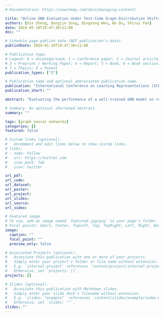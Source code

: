 ```yaml
---
# Documentation: https://wowchemy.com/docs/managing-content/

title: "Online GNN Evaluation Under Test-time Graph Distribution Shifts"
authors: [Xin Zheng, Dongjin Song, Qingsong Wen, Bo Du, Shirui Pan]
date: 2024-05-10T19:47:36+11:00
doi: ""

# Schedule page publish date (NOT publication's date).
publishDate: 2024-01-10T19:47:36+11:00

# Publication type.
# Legend: 0 = Uncategorized; 1 = Conference paper; 2 = Journal article;
# 3 = Preprint / Working Paper; 4 = Report; 5 = Book; 6 = Book section;
# 7 = Thesis; 8 = Patent
publication_types: ["2"]

# Publication name and optional abbreviated publication name.
publication: "International Conference on Learning Representations (ICLR), May 7-11, 2024, Vienna, Austria (CORE A*)"
publication_short: ""

abstract: "Evaluating the performance of a well-trained GNN model on real-world graphs is a pivotal step for reliable GNN online deployment and serving. Due to a lack of test node labels and unknown potential training-test graph data distribution shifts, conventional model evaluation encounters limitations in calculating performance metrics (e.g., test error) and measuring graph data-level discrepancies, particularly when the training graph used for developing GNNs remains unobserved during test time. In this paper, we study a new research problem, online GNN evaluation, which aims to provide valuable insights into the well-trained GNNs's ability to effectively generalize to real-world unlabeled graphs under the test-time graph distribution shifts. Concretely, we develop an effective learning behavior discrepancy score, dubbed LeBeD, to estimate the test-time generalization errors of well-trained GNN models. Through a novel GNN re-training strategy with a parameter-free optimality criterion, the proposed LeBeD comprehensively integrates learning behavior discrepancies from both node prediction and structure reconstruction perspectives. This enables the effective evaluation of the well-trained GNNs' ability to capture test node semantics and structural representations, making it an expressive metric for estimating the generalization error in online GNN evaluation. Extensive experiments on real-world test graphs under diverse graph distribution shifts could verify the effectiveness of the proposed method, revealing its strong correlation with ground-truth test errors on various well-trained GNN models."

# Summary. An optional shortened abstract.
summary: ""

tags: [graph neural networks]
categories: []
featured: false

# Custom links (optional).
#   Uncomment and edit lines below to show custom links.
# links:
# - name: Follow
#   url: https://twitter.com
#   icon_pack: fab
#   icon: twitter

url_pdf: 
url_code: 
url_dataset:
url_poster:
url_project:
url_slides:
url_source:
url_video:

# Featured image
# To use, add an image named `featured.jpg/png` to your page's folder. 
# Focal points: Smart, Center, TopLeft, Top, TopRight, Left, Right, BottomLeft, Bottom, BottomRight.
image:
  caption: ""
  focal_point: ""
  preview_only: false

# Associated Projects (optional).
#   Associate this publication with one or more of your projects.
#   Simply enter your project's folder or file name without extension.
#   E.g. `internal-project` references `content/project/internal-project/index.md`.
#   Otherwise, set `projects: []`.
projects: []

# Slides (optional).
#   Associate this publication with Markdown slides.
#   Simply enter your slide deck's filename without extension.
#   E.g. `slides: "example"` references `content/slides/example/index.md`.
#   Otherwise, set `slides: ""`.
slides: ""
---
```

